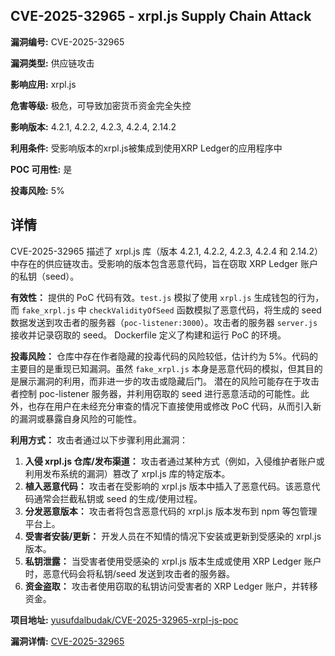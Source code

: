 ## CVE-2025-32965 - xrpl.js Supply Chain Attack

**漏洞编号:** CVE-2025-32965

**漏洞类型:** 供应链攻击

**影响应用:** xrpl.js

**危害等级:** 极危，可导致加密货币资金完全失控

**影响版本:** 4.2.1, 4.2.2, 4.2.3, 4.2.4, 2.14.2

**利用条件:** 受影响版本的xrpl.js被集成到使用XRP Ledger的应用程序中

**POC 可用性:** 是

**投毒风险:** 5%

## 详情

CVE-2025-32965 描述了 xrpl.js 库（版本 4.2.1, 4.2.2, 4.2.3, 4.2.4 和 2.14.2）中存在的供应链攻击。受影响的版本包含恶意代码，旨在窃取 XRP Ledger 账户的私钥（seed）。

**有效性：** 提供的 PoC 代码有效。`test.js` 模拟了使用 `xrpl.js` 生成钱包的行为，而 `fake_xrpl.js` 中 `checkValidityOfSeed` 函数模拟了恶意代码，将生成的 seed 数据发送到攻击者的服务器（`poc-listener:3000`）。攻击者的服务器 `server.js` 接收并记录窃取的 seed。 Dockerfile 定义了构建和运行 PoC 的环境。

**投毒风险：** 仓库中存在作者隐藏的投毒代码的风险较低，估计约为 5%。代码的主要目的是重现已知漏洞。虽然 `fake_xrpl.js` 本身是恶意代码的模拟，但其目的是展示漏洞的利用，而非进一步的攻击或隐藏后门。 潜在的风险可能存在于攻击者控制 poc-listener 服务器，并利用窃取的 seed 进行恶意活动的可能性。此外，也存在用户在未经充分审查的情况下直接使用或修改 PoC 代码，从而引入新的漏洞或暴露自身风险的可能性。

**利用方式：** 攻击者通过以下步骤利用此漏洞：

1.  **入侵 xrpl.js 仓库/发布渠道：** 攻击者通过某种方式（例如，入侵维护者账户或利用发布系统的漏洞）篡改了 xrpl.js 库的特定版本。
2.  **植入恶意代码：** 攻击者在受影响的 xrpl.js 版本中插入了恶意代码。该恶意代码通常会拦截私钥或 seed 的生成/使用过程。
3.  **分发恶意版本：** 攻击者将包含恶意代码的 xrpl.js 版本发布到 npm 等包管理平台上。
4.  **受害者安装/更新：** 开发人员在不知情的情况下安装或更新到受感染的 xrpl.js 版本。
5.  **私钥泄露：** 当受害者使用受感染的 xrpl.js 版本生成或使用 XRP Ledger 账户时，恶意代码会将私钥/seed 发送到攻击者的服务器。
6.  **资金盗取：** 攻击者使用窃取的私钥访问受害者的 XRP Ledger 账户，并转移资金。

**项目地址:** [yusufdalbudak/CVE-2025-32965-xrpl-js-poc](https://github.com/yusufdalbudak/CVE-2025-32965-xrpl-js-poc)

**漏洞详情:** [CVE-2025-32965](https://nvd.nist.gov/vuln/detail/CVE-2025-32965)